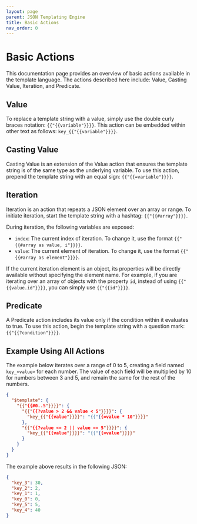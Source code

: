 ```yaml
---
layout: page
parent: JSON Templating Engine
title: Basic Actions
nav_order: 0
---
```


# Basic Actions

This documentation page provides an overview of basic actions available in the template language. The actions described here include: Value, Casting Value, Iteration, and Predicate.

## Value

To replace a template string with a value, simply use the double curly braces notation: `{{"{{variable"}}}}`. This action can be embedded within other text as follows: `key_{{"{{variable"}}}}`.

## Casting Value

Casting Value is an extension of the Value action that ensures the template string is of the same type as the underlying variable. To use this action, prepend the template string with an equal sign: `{{"{{=variable"}}}}`.

## Iteration

Iteration is an action that repeats a JSON element over an array or range. To initiate iteration, start the template string with a hashtag: `{{"{{#array"}}}}`.

During iteration, the following variables are exposed:

- `index`: The current index of iteration. To change it, use the format `{{"{{#array as value, i"}}}}`.
- `value`: The current element of iteration. To change it, use the format `{{"{{#array as element"}}}}`.

If the current iteration element is an object, its properties will be directly available without specifying the element name. For example, if you are iterating over an array of objects with the property `id`, instead of using `{{"{{value.id"}}}}`, you can simply use `{{"{{id"}}}}`.

## Predicate

A Predicate action includes its value only if the condition within it evaluates to true. To use this action, begin the template string with a question mark: `{{"{{?condition"}}}}`.

## Example Using All Actions

The example below iterates over a range of 0 to 5, creating a field named `key_<value>` for each number. The value of each field will be multiplied by 10 for numbers between 3 and 5, and remain the same for the rest of the numbers.

```json
{
  "$template": {
    "{{"{{#0..5"}}}}": {
      "{{"{{?value > 2 && value < 5"}}}}": {
        "key_{{"{{value"}}}}": "{{"{{=value * 10"}}}}"
      },
      "{{"{{?value <= 2 || value == 5"}}}}": {
        "key_{{"{{value"}}}}": "{{"{{=value"}}}}"
      }
    }
  }
}
```

The example above results in the following JSON:

```json
{
  "key_3": 30,
  "key_2": 2,
  "key_1": 1,
  "key_0": 0,
  "key_5": 5,
  "key_4": 40
}
```